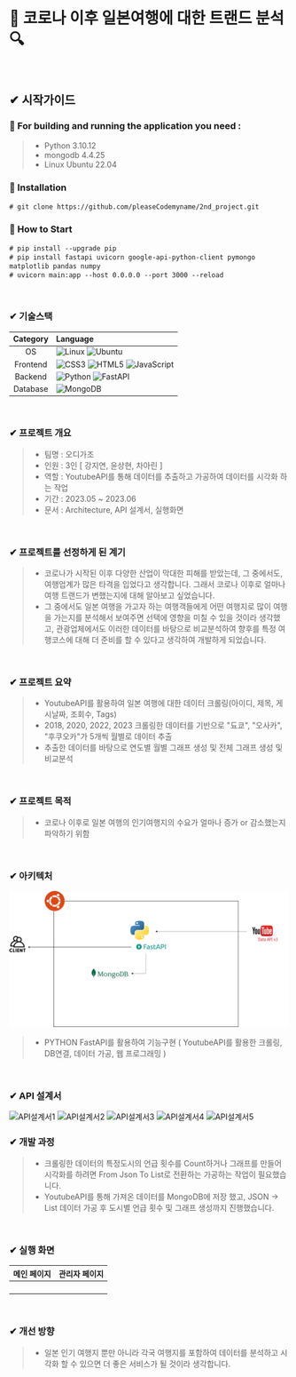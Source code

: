 # 🍳 코로나 이후 일본여행에 대한 트랜드 분석 🔍 
<br/>

##  ✔ 시작가이드
### 🛬 For building and running the application you need :
> - Python 3.10.12
> - mongodb 4.4.25
> - Linux Ubuntu 22.04

### 🛬 Installation
```
# git clone https://github.com/pleaseCodemyname/2nd_project.git
```
### 🛬 How to Start
```
# pip install --upgrade pip
# pip install fastapi uvicorn google-api-python-client pymongo matplotlib pandas numpy
# uvicorn main:app --host 0.0.0.0 --port 3000 --reload
```
<br/>

### ✔ 기술스택
|Category|Language|
|:--:|:--|
|OS|![Linux](https://img.shields.io/badge/Linux-FCC624?style=for-the-badge&logo=linux&logoColor=black) ![Ubuntu](https://img.shields.io/badge/Ubuntu-E95420?style=for-the-badge&logo=ubuntu&logoColor=white)|
|Frontend|![CSS3](https://img.shields.io/badge/css3-%231572B6.svg?style=for-the-badge&logo=css3&logoColor=white) ![HTML5](https://img.shields.io/badge/html5-%23E34F26.svg?style=for-the-badge&logo=html5&logoColor=white) ![JavaScript](https://img.shields.io/badge/javascript-%23323330.svg?style=for-the-badge&logo=javascript&logoColor=%23F7DF1E) |
|Backend|![Python](https://img.shields.io/badge/python-3670A0?style=for-the-badge&logo=python&logoColor=ffdd54) ![FastAPI](https://img.shields.io/badge/FastAPI-005571?style=for-the-badge&logo=fastapi) |
|Database|![MongoDB](https://img.shields.io/badge/MongoDB-%234ea94b.svg?style=for-the-badge&logo=mongodb&logoColor=white)|

<br/>

### ✔ 프로젝트 개요
> - 팀명 : 오디가조
> - 인원 : 3인 [ 강지연, 윤상현, 차아린 ]
> - 역할 : YoutubeAPI를 통해 데이터를 추출하고 가공하여 데이터를 시각화 하는 작업
> - 기간 : 2023.05 ~ 2023.06
> - 문서 : Architecture, API 설계서, 실행화면
<br/>

### ✔ 프로젝트를 선정하게 된 계기
> - 코로나가 시작된 이후 다양한 산업이 막대한 피해를 받았는데, 그 중에서도, 여행업계가 많은 타격을 입었다고 생각합니다. 그래서 코로나 이후로 얼마나 여행 트랜드가 변했는지에 대해 알아보고 싶었습니다.
> - 그 중에서도 일본 여행을 가고자 하는 여행객들에게 어떤 여행지로 많이 여행을 가는지를 분석해서 보여주면 선택에 영향을 미칠 수 있을 것이라 생각했고, 관광업체에서도 이러한 데이터를 바탕으로 비교분석하여 향후를 특정 여행코스에 대해 더 준비를 할 수 있다고 생각하여 개발하게 되었습니다.
<br/>

### ✔ 프로젝트 요약
> - YoutubeAPI를 활용하여 일본 여행에 대한 데이터 크롤링(아이디, 제목, 게시날짜, 조회수, Tags)
> - 2018, 2020, 2022, 2023 크롤링한 데이터를 기반으로 "됴쿄", "오사카", "후쿠오카"가 
5개씩 월별로 데이터 추출
> - 추출한 데이터를 바탕으로 연도별 월별 그래프 생성 및 전체 그래프 생성 및 비교분석 
<br/>

### ✔ 프로젝트 목적
> - 코로나 이후로 일본 여행의 인기여행지의 수요가 얼마나 증가 or 감소했는지 파악하기 위함
<br/>

### ✔ 아키텍처
![그림](https://github.com/pleaseCodemyname/2nd_project/blob/main/architecture.png) 
> - PYTHON FastAPI를 활용하여 기능구현 ( YoutubeAPI를 활용한 크롤링, DB연결, 데이터 가공, 웹 프로그래밍 )
<br/>

### ✔ API 설계서
![API설계서1]()
![API설계서2]()
![API설계서3]()
![API설계서4]()
![API설계서5]()
###  ✔ 개발 과정

> - 크롤링한 데이터의 특정도시의 언급 횟수를 Count하거나 그래프를 만들어 시각화를 하려면 From Json To List로 전환하는 가공하는 작업이 필요했습니다.
> - YoutubeAPI를 통해 가져온 데이터를  MongoDB에 저장 했고, JSON -> List 데이터 가공 후 도시별 언급 횟수 및 그래프 생성까지 진행했습니다.
<br/>

###  ✔ 실행 화면
| 메인 페이지  |  관리자 페이지   |
| :-------------------------------------------: | :------------: |
|  <img width="329" src=""/> | <img width="329" src=""/>|

<br/>

###  ✔ 개선 방향
> - 일본 인기 여행지 뿐만 아니라 각국 여행지를 포함하여 데이터를 분석하고 시각화 할 수 있으면 더 좋은 서비스가 될 것이라 생각합니다.